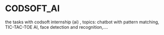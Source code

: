 # CODSOFT_AI
the tasks with codsoft internship (ai) , topics: chatbot with pattern matching, TIC-TAC-TOE AI, face detection and recognition,....
